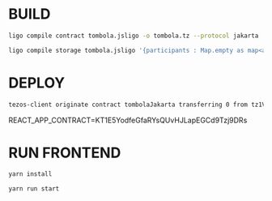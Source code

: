 # BUILD

```bash
ligo compile contract tombola.jsligo -o tombola.tz --protocol jakarta

ligo compile storage tombola.jsligo '{participants : Map.empty as map<address,string>,admin : "tz1VApBuWHuaTfDHtKzU3NBtWFYsxJvvWhYk" as address,status : OPEN() }' -o  tombolaStorage.tz --protocol jakarta

```

# DEPLOY

```bash
tezos-client originate contract tombolaJakarta transferring 0 from tz1VApBuWHuaTfDHtKzU3NBtWFYsxJvvWhYk running tombola.tz --init "$(cat tombolaStorage.tz)" --burn-cap 1 --force
```

REACT_APP_CONTRACT=KT1E5YodfeGfaRYsQUvHJLapEGCd9Tzj9DRs

# RUN FRONTEND

```bash
yarn install

yarn run start
```
